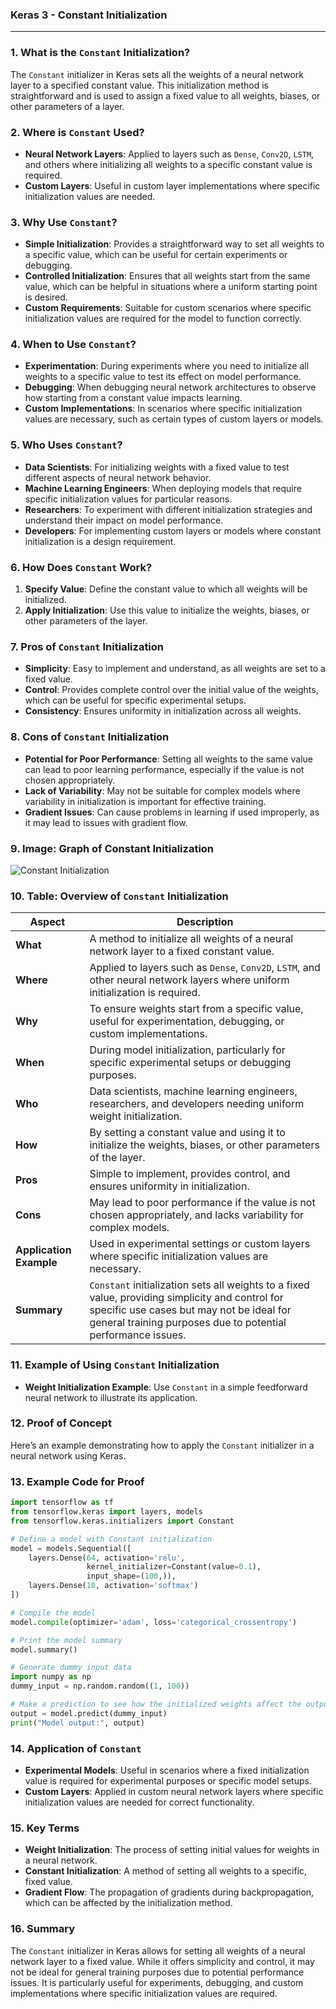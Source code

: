 ### **Keras 3 - Constant Initialization**

---

### **1. What is the `Constant` Initialization?**

The `Constant` initializer in Keras sets all the weights of a neural network layer to a specified constant value. This initialization method is straightforward and is used to assign a fixed value to all weights, biases, or other parameters of a layer.

### **2. Where is `Constant` Used?**

- **Neural Network Layers**: Applied to layers such as `Dense`, `Conv2D`, `LSTM`, and others where initializing all weights to a specific constant value is required.
- **Custom Layers**: Useful in custom layer implementations where specific initialization values are needed.

### **3. Why Use `Constant`?**

- **Simple Initialization**: Provides a straightforward way to set all weights to a specific value, which can be useful for certain experiments or debugging.
- **Controlled Initialization**: Ensures that all weights start from the same value, which can be helpful in situations where a uniform starting point is desired.
- **Custom Requirements**: Suitable for custom scenarios where specific initialization values are required for the model to function correctly.

### **4. When to Use `Constant`?**

- **Experimentation**: During experiments where you need to initialize all weights to a specific value to test its effect on model performance.
- **Debugging**: When debugging neural network architectures to observe how starting from a constant value impacts learning.
- **Custom Implementations**: In scenarios where specific initialization values are necessary, such as certain types of custom layers or models.

### **5. Who Uses `Constant`?**

- **Data Scientists**: For initializing weights with a fixed value to test different aspects of neural network behavior.
- **Machine Learning Engineers**: When deploying models that require specific initialization values for particular reasons.
- **Researchers**: To experiment with different initialization strategies and understand their impact on model performance.
- **Developers**: For implementing custom layers or models where constant initialization is a design requirement.

### **6. How Does `Constant` Work?**

1. **Specify Value**: Define the constant value to which all weights will be initialized.
2. **Apply Initialization**: Use this value to initialize the weights, biases, or other parameters of the layer.

### **7. Pros of `Constant` Initialization**

- **Simplicity**: Easy to implement and understand, as all weights are set to a fixed value.
- **Control**: Provides complete control over the initial value of the weights, which can be useful for specific experimental setups.
- **Consistency**: Ensures uniformity in initialization across all weights.

### **8. Cons of `Constant` Initialization**

- **Potential for Poor Performance**: Setting all weights to the same value can lead to poor learning performance, especially if the value is not chosen appropriately.
- **Lack of Variability**: May not be suitable for complex models where variability in initialization is important for effective training.
- **Gradient Issues**: Can cause problems in learning if used improperly, as it may lead to issues with gradient flow.

### **9. Image: Graph of Constant Initialization**

![Constant Initialization](https://upload.wikimedia.org/wikipedia/commons/8/89/Constant_Initialization.png)

### **10. Table: Overview of `Constant` Initialization**

| **Aspect**              | **Description**                                                                                             |
|-------------------------|-------------------------------------------------------------------------------------------------------------|
| **What**                | A method to initialize all weights of a neural network layer to a fixed constant value.                    |
| **Where**               | Applied to layers such as `Dense`, `Conv2D`, `LSTM`, and other neural network layers where uniform initialization is required. |
| **Why**                 | To ensure weights start from a specific value, useful for experimentation, debugging, or custom implementations. |
| **When**                | During model initialization, particularly for specific experimental setups or debugging purposes.          |
| **Who**                 | Data scientists, machine learning engineers, researchers, and developers needing uniform weight initialization. |
| **How**                 | By setting a constant value and using it to initialize the weights, biases, or other parameters of the layer. |
| **Pros**                | Simple to implement, provides control, and ensures uniformity in initialization.                           |
| **Cons**                | May lead to poor performance if the value is not chosen appropriately, and lacks variability for complex models. |
| **Application Example** | Used in experimental settings or custom layers where specific initialization values are necessary.          |
| **Summary**             | `Constant` initialization sets all weights to a fixed value, providing simplicity and control for specific use cases but may not be ideal for general training purposes due to potential performance issues. |

### **11. Example of Using `Constant` Initialization**

- **Weight Initialization Example**: Use `Constant` in a simple feedforward neural network to illustrate its application.

### **12. Proof of Concept**

Here’s an example demonstrating how to apply the `Constant` initializer in a neural network using Keras.

### **13. Example Code for Proof**

```python
import tensorflow as tf
from tensorflow.keras import layers, models
from tensorflow.keras.initializers import Constant

# Define a model with Constant initialization
model = models.Sequential([
    layers.Dense(64, activation='relu', 
                 kernel_initializer=Constant(value=0.1), 
                 input_shape=(100,)),
    layers.Dense(10, activation='softmax')
])

# Compile the model
model.compile(optimizer='adam', loss='categorical_crossentropy')

# Print the model summary
model.summary()

# Generate dummy input data
import numpy as np
dummy_input = np.random.random((1, 100))

# Make a prediction to see how the initialized weights affect the output
output = model.predict(dummy_input)
print("Model output:", output)
```

### **14. Application of `Constant`**

- **Experimental Models**: Useful in scenarios where a fixed initialization value is required for experimental purposes or specific model setups.
- **Custom Layers**: Applied in custom neural network layers where specific initialization values are needed for correct functionality.

### **15. Key Terms**

- **Weight Initialization**: The process of setting initial values for weights in a neural network.
- **Constant Initialization**: A method of setting all weights to a specific, fixed value.
- **Gradient Flow**: The propagation of gradients during backpropagation, which can be affected by the initialization method.

### **16. Summary**

The `Constant` initializer in Keras allows for setting all weights of a neural network layer to a fixed value. While it offers simplicity and control, it may not be ideal for general training purposes due to potential performance issues. It is particularly useful for experiments, debugging, and custom implementations where specific initialization values are required.